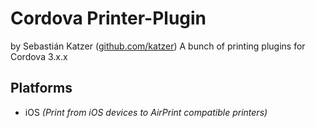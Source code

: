 Cordova Printer-Plugin
======================

by Sebastián Katzer ([github.com/katzer](https://github.com/katzer))
A bunch of printing plugins for Cordova 3.x.x

## Platforms
- iOS *(Print from iOS devices to AirPrint compatible printers)*
